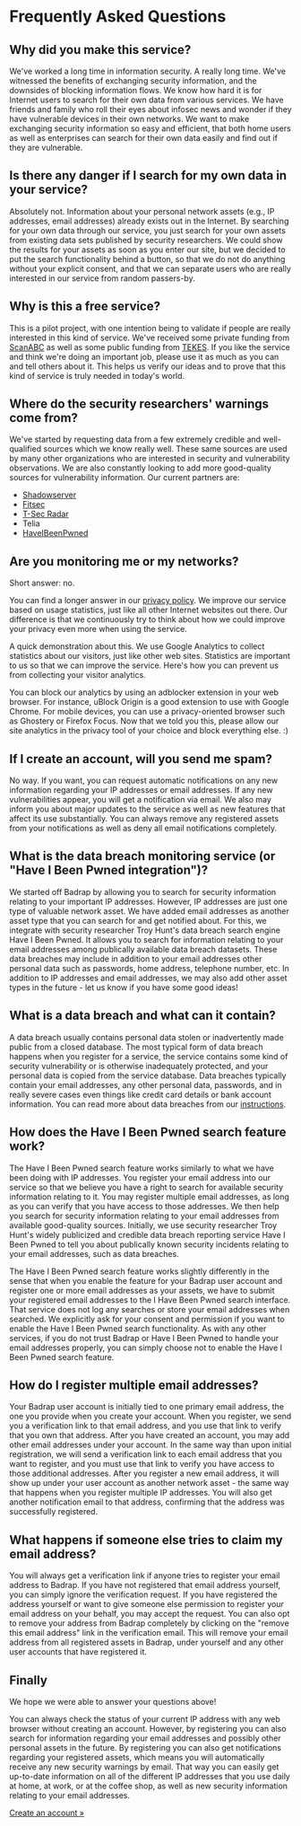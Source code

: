 # Frequently Asked Questions

## Why did you make this service?

We've worked a long time in information security. A really long time. We've
witnessed the benefits of exchanging security information, and the downsides
of blocking information flows. We know how hard it is for Internet users to
search for their own data from various services. We have friends and
family who roll their eyes about infosec news and wonder if they have vulnerable
devices in their own networks. We want to make exchanging security information
so easy and efficient, that both home users as well as enterprises can
search for their own data easily and find out if they are vulnerable.

## Is there any danger if I search for my own data in your service?

Absolutely not. Information about your personal network assets (e.g., IP 
addresses, email addresses) already exists out in the Internet. By searching 
for your own data through our service, you just search for your own assets 
from existing data sets published by security researchers. We could show the 
results for your assets as soon as you enter our site, but we decided to put 
the search functionality behind a button, so that we do not do anything 
without your explicit consent, and that we can separate users who are really 
interested in our service from random passers-by.

## Why is this a free service?

This is a pilot project, with one intention being to validate if people
are really interested in this kind of service. We've received some private
funding from [ScanABC](https://www.scanabc.com/) as well as some
public funding from [TEKES](https://www.businessfinland.fi). If
you like the service and think we're doing an important job, please use it
as much as you can and tell others about it. This helps us verify our ideas
and to prove that this kind of service is truly needed in today's world.

## Where do the security researchers' warnings come from?

We've started by requesting data from a few extremely credible and
well-qualified sources which we know really well. These same sources
are used by many other organizations who are interested in security and
vulnerability observations. We are also constantly looking to add more
good-quality sources for vulnerability information. Our current partners
are:

- [Shadowserver](https://www.shadowserver.org/)
- [Fitsec](https://www.fitsec.com/)
- [T-Sec Radar](https://sicherheitstacho.eu/start/main)
- Telia
- [HaveIBeenPwned](https://haveibeenpwned.com)

## Are you monitoring me or my networks?

Short answer: no.

You can find a longer answer in our [privacy policy](./privacy.md).
We improve our service based on usage statistics, just like all other Internet
websites out there. Our difference is that we continuously try to think about how we
could improve your privacy even more when using the service.

A quick demonstration about this. We use Google Analytics to collect statistics about
our visitors, just like other web sites. Statistics are important to us so that
we can improve the service. Here's how you can prevent us from collecting your visitor
analytics.

You can block our analytics by using an adblocker extension in your web browser.
For instance, uBlock Origin is a good extension to use with Google Chrome. For
mobile devices, you can use a privacy-oriented browser such as Ghostery or
Firefox Focus. Now that we told you this, please allow our site analytics in
the privacy tool of your choice and block everything else. :)

## If I create an account, will you send me spam?

No way. If you want, you can request automatic notifications on any new
information regarding your IP addresses or email addresses. If any new 
vulnerabilities appear, you will get a notification via email. We also 
may inform you about major updates to the service as well as new features 
that affect its use substantially. You can always remove 
any registered assets from your notifications as well as deny all email 
notifications completely.

## What is the data breach monitoring service (or "Have I Been Pwned integration")?

We started off Badrap by allowing you to search for security information
relating to your important IP addresses. However, IP addresses are just one type 
of valuable network asset. We have added email addresses as another asset type 
that you can search for and get notified about. For this, we integrate with
security researcher Troy Hunt's data breach search engine Have I Been Pwned. 
It allows you to search for information relating to your email addresses among
publically available data breach datasets. These data breaches may include
in addition to your email addresses other personal data such as passwords, home 
address, telephone number, etc. In addition to IP addresses and email addresses, 
we may also add other asset types in the future - let us know if you have some 
good ideas!

## What is a data breach and what can it contain? 

A data breach usually contains personal data stolen or inadvertently made public
from a closed database. The most typical form of data breach happens when 
you register for a service, the service contains some kind of security
vulnerability or is otherwise inadequately protected, and your personal data 
is copied from the service database. Data breaches typically contain your
email addresses, any other personal data, passwords, and in really severe cases 
even things like credit card details or bank account information. You can read 
more about data breaches from our [instructions](types/databreach.md). 

## How does the Have I Been Pwned search feature work?

The Have I Been Pwned search feature works similarly to what we have been doing
with IP addresses. You register your email address into our service so that we 
believe you have a right to search for available security information relating to 
it. You may register multiple email addresses, as long as you can verify that 
you have access to those addresses. We then help you search for security 
information relating to your email addresses from available good-quality 
sources. Initially, we use security researcher Troy Hunt's widely publicized and 
credible data breach reporting service Have I Been Pwned to tell you about 
publically known security incidents relating to your email addresses, such 
as data breaches. 

The Have I Been Pwned search feature works slightly differently in the sense 
that when you enable the feature for your Badrap user account and register one 
or more email addresses as your assets, we have to submit your registered email 
addresses to the I Have Been Pwned search interface. That service does not log 
any searches or store your email addresses when searched. We explicitly ask for 
your consent and permission if you want to enable the Have I Been Pwned search 
functionality. As with any other services, if you do not trust Badrap or Have 
I Been Pwned to handle your email addresses properly, you can simply choose not 
to enable the Have I Been Pwned search feature.

## How do I register multiple email addresses? 

Your Badrap user account is initially tied to one primary email address, the one 
you provide when you create your account. When you register, we send you a 
verification link to that email address, and you use that link to verify that 
you own that address. After you have created an account, you may add other 
email addresses under your account. In the same way than upon initial registration, 
we will send a verification link to each email address that you want to register, 
and you must use that link to verify you have access to those additional addresses. 
After you register a new email address, it will show up under your user account
as another network asset - the same way that happens when you register multiple
IP addresses. You will also get another notification email to that address, 
confirming that the address was successfully registered.

## What happens if someone else tries to claim my email address?

You will always get a verification link if anyone tries to register your email
address to Badrap. If you have not registered that email address yourself, 
you can simply ignore the verification request. If you have registered the address 
yourself or want to give someone else permission to register your email address 
on your behalf, you may accept the request. You can also opt to remove your 
address from Badrap completely by clicking on the "remove this email address" link 
in the verification email. This will remove your email address from all registered 
assets in Badrap, under yourself and any other user accounts that have registered it. 

## Finally

We hope we were able to answer your questions above!

You can always check the status of your current IP address with any web browser 
without creating an account. However, by registering you can also search for 
information regarding your email addresses and possibly other personal assets in
the future. By registering you can also get notifications regarding your registered 
assets, which means you will automatically receive any new security warnings by 
email. That way you can easily get up-to-date information on all of the different 
IP addresses that you use daily at home, at work, or at the coffee shop, as well 
as new security information relating to your email addresses. 

[Create an account »](https://badrap.io/register)
